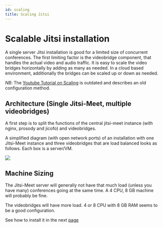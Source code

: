 ```yaml
---
id: scaling
title: Scaling Jitsi
---
```


# Scalable Jitsi installation

A single server Jitsi installation is good for a limited size of concurrent conferences.
The first limiting factor is the videobridge component, that handles the actual video and audio traffic.
It is easy to scale the video bridges horizontally by adding as many as needed.
In a cloud based environment, additionally the bridges can be scaled up or down as needed.

_NB_: The [Youtube Tutorial on Scaling](https://www.youtube.com/watch?v=LyGV4uW8km8) is outdated and describes an old configuration method.

## Architecture (Single Jitsi-Meet, multiple videobridges)

A first step is to split the functions of the central jitsi-meet instance (with nginx, prosody and jicofo) and videobridges.

A simplified diagram (with open network ports) of an installation with one Jitsi-Meet instance and three
videobridges that are load balanced looks as follows. Each box is a server/VM.

<img src="/img/arch.png"></img>

## Machine Sizing

The Jitsi-Meet server will generally not have that much load (unless you have many) conferences
going at the same time. A 4 CPU, 8 GB machine will probably be fine.

The videobridges will have more load. 4 or 8 CPU with 8 GB RAM seems to be a good configuration.

See how to install it in the next [page](loadbalancing)

